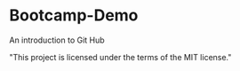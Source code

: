 # Bootcamp-Demo
 An introduction to Git Hub


"This project is licensed under the terms of the MIT license."